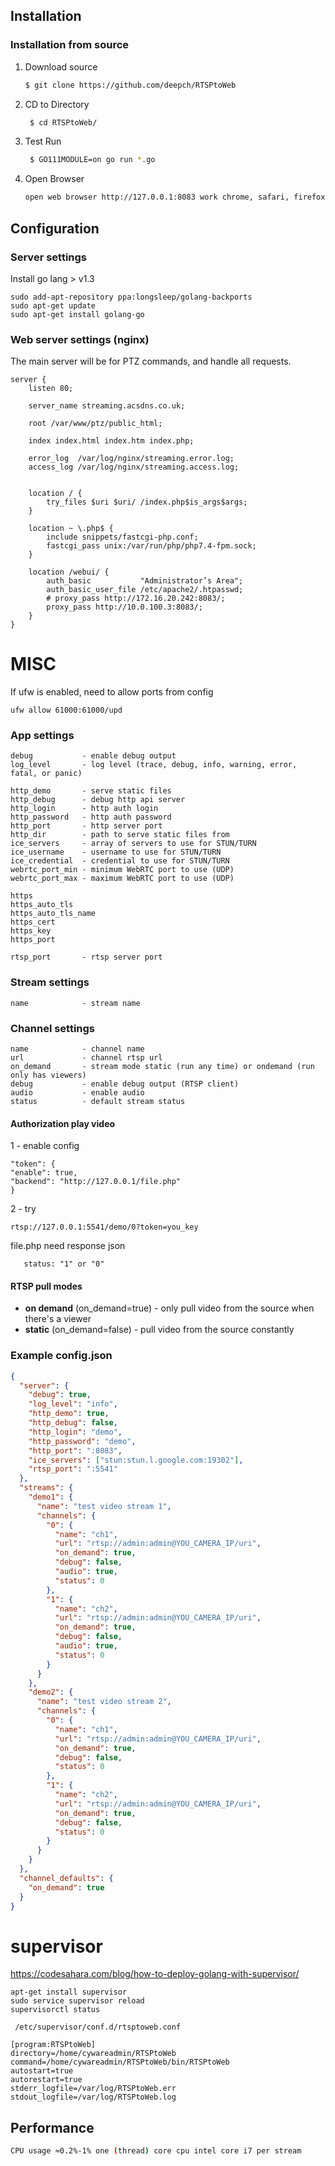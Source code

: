 ## Installation

### Installation from source

1. Download source
   ```bash
   $ git clone https://github.com/deepch/RTSPtoWeb
   ```
1. CD to Directory
   ```bash
    $ cd RTSPtoWeb/
   ```
1. Test Run
   ```bash
    $ GO111MODULE=on go run *.go
   ```
1. Open Browser
   ```bash
   open web browser http://127.0.0.1:8083 work chrome, safari, firefox
   ```

## Configuration

### Server settings

Install go lang > v1.3

```
sudo add-apt-repository ppa:longsleep/golang-backports
sudo apt-get update
sudo apt-get install golang-go
```

### Web server settings (nginx)

The main server will be for PTZ commands, and handle all requests.

```
server {
    listen 80;

    server_name streaming.acsdns.co.uk;

    root /var/www/ptz/public_html;

    index index.html index.htm index.php;

    error_log  /var/log/nginx/streaming.error.log;
    access_log /var/log/nginx/streaming.access.log;


    location / {
        try_files $uri $uri/ /index.php$is_args$args;
    }

    location ~ \.php$ {
        include snippets/fastcgi-php.conf;
        fastcgi_pass unix:/var/run/php/php7.4-fpm.sock;
    }

    location /webui/ {
        auth_basic           "Administrator’s Area";
        auth_basic_user_file /etc/apache2/.htpasswd;
        # proxy_pass http://172.16.20.242:8083/;
        proxy_pass http://10.0.100.3:8083/;
    }
}
```

# MISC

If ufw is enabled, need to allow ports from config

```
ufw allow 61000:61000/upd
```

### App settings

```text
debug           - enable debug output
log_level       - log level (trace, debug, info, warning, error, fatal, or panic)

http_demo       - serve static files
http_debug      - debug http api server
http_login      - http auth login
http_password   - http auth password
http_port       - http server port
http_dir        - path to serve static files from
ice_servers     - array of servers to use for STUN/TURN
ice_username    - username to use for STUN/TURN
ice_credential  - credential to use for STUN/TURN
webrtc_port_min - minimum WebRTC port to use (UDP)
webrtc_port_max - maximum WebRTC port to use (UDP)

https
https_auto_tls
https_auto_tls_name
https_cert
https_key
https_port

rtsp_port       - rtsp server port
```

### Stream settings

```text
name            - stream name
```

### Channel settings

```text
name            - channel name
url             - channel rtsp url
on_demand       - stream mode static (run any time) or ondemand (run only has viewers)
debug           - enable debug output (RTSP client)
audio           - enable audio
status          - default stream status
```

#### Authorization play video

1 - enable config

```text
"token": {
"enable": true,
"backend": "http://127.0.0.1/file.php"
}
```

2 - try

```text
rtsp://127.0.0.1:5541/demo/0?token=you_key
```

file.php need response json

```text
   status: "1" or "0"
```

#### RTSP pull modes

- **on demand** (on_demand=true) - only pull video from the source when there's a viewer
- **static** (on_demand=false) - pull video from the source constantly

### Example config.json

```json
{
  "server": {
    "debug": true,
    "log_level": "info",
    "http_demo": true,
    "http_debug": false,
    "http_login": "demo",
    "http_password": "demo",
    "http_port": ":8083",
    "ice_servers": ["stun:stun.l.google.com:19302"],
    "rtsp_port": ":5541"
  },
  "streams": {
    "demo1": {
      "name": "test video stream 1",
      "channels": {
        "0": {
          "name": "ch1",
          "url": "rtsp://admin:admin@YOU_CAMERA_IP/uri",
          "on_demand": true,
          "debug": false,
          "audio": true,
          "status": 0
        },
        "1": {
          "name": "ch2",
          "url": "rtsp://admin:admin@YOU_CAMERA_IP/uri",
          "on_demand": true,
          "debug": false,
          "audio": true,
          "status": 0
        }
      }
    },
    "demo2": {
      "name": "test video stream 2",
      "channels": {
        "0": {
          "name": "ch1",
          "url": "rtsp://admin:admin@YOU_CAMERA_IP/uri",
          "on_demand": true,
          "debug": false,
          "status": 0
        },
        "1": {
          "name": "ch2",
          "url": "rtsp://admin:admin@YOU_CAMERA_IP/uri",
          "on_demand": true,
          "debug": false,
          "status": 0
        }
      }
    }
  },
  "channel_defaults": {
    "on_demand": true
  }
}
```

# supervisor

https://codesahara.com/blog/how-to-deploy-golang-with-supervisor/

```
apt-get install supervisor
sudo service supervisor reload
supervisorctl status
```

```
 /etc/supervisor/conf.d/rtsptoweb.conf

[program:RTSPtoWeb]
directory=/home/cywareadmin/RTSPtoWeb
command=/home/cywareadmin/RTSPtoWeb/bin/RTSPtoWeb
autostart=true
autorestart=true
stderr_logfile=/var/log/RTSPtoWeb.err
stdout_logfile=/var/log/RTSPtoWeb.log

```

## Performance

```bash
CPU usage ≈0.2%-1% one (thread) core cpu intel core i7 per stream
```
